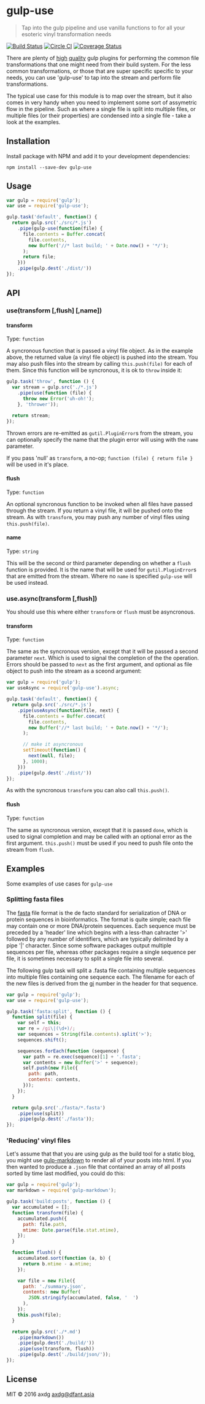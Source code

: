 # gulp-use

> Tap into the gulp pipeline and use vanilla functions to for all your esoteric vinyl transformation needs

[![Build Status](https://travis-ci.org/axdg/gulp-use.svg?branch=master)](https://travis-ci.org/axdg/gulp-use) [![Circle CI](https://circleci.com/gh/axdg/gulp-use/tree/master.svg?style=shield)](https://circleci.com/gh/axdg/gulp-use/tree/master) [![Coverage Status](https://coveralls.io/repos/github/axdg/gulp-use/badge.svg?branch=master)](https://coveralls.io/github/axdg/gulp-use?branch=master)

There are plenty of [high](https://github.com/search?q=%40sindresorhus+gulp-) [quality](https://github.com/search?utf8=%E2%9C%93&q=%40contra+gulp-&type=Repositories&ref=searchresults) gulp plugins for performing the common file transformations that one might need from their build system. For the less common transformations, or those that are super specific specific to your needs, you can use 'gulp-use' to tap into the stream and perform file transformations. 

The typical use case for this module is to map over the stream, but it also comes in very handy when you need to implement some sort of assymetric flow in the pipeline. Such as where a single file is split into multiple files, or multiple files (or their properties) are condensed into a single file - take a look at the examples.

## Installation

Install package with NPM and add it to your development dependencies:

`npm install --save-dev gulp-use`

## Usage

```js
var gulp = require('gulp');
var use = require('gulp-use');

gulp.task('default', function() {
  return gulp.src('./src/*.js')
    .pipe(gulp-use(function(file) {
      file.contents = Buffer.concat(
        file.contents, 
        new Buffer('//* last build; ' + Date.now() + '*/');
      );
      return file;
    }))
    .pipe(gulp.dest('./dist/'))
});

```

## API

### use(transform [,flush] [,name])

#### transform

Type: `function`

A syncronous function that is passed a vinyl file object. As in the example above, the returned value (a vinyl file object) is pushed into the stream. You may also push files into the stream by calling `this.push(file)` for each of them. Since this function will be syncronous, it is ok to `throw` inside it:

```js
gulp.task('throw', function () {
  var stream = gulp.src('./*.js')
    .pipe(use(function (file) {
      throw new Error('uh-oh!');
    }, 'thrower'));

  return stream;
});
```

Thrown errors are re-emitted as `gutil.PluginError`s from the stream, you can optionally specify the name that the plugin error will using with the `name` parameter.

If you pass 'null' as `transform`, a no-op; `function (file) { return file }` will be used in it's place.

#### flush

Type: `function`

An optional syncronous function to be invoked when all files have passed through the stream. If you return a vinyl file, it will be pushed onto the stream. As with `transform`, you may push any number of vinyl files using `this.push(file)`.

#### name

Type: `string`

This will be the second or third parameter depending on whether a `flush` function is provided. It is the name that will be used for `gutil.PluginError`s that are emitted from the stream. Where no `name` is specified `gulp-use` will be used instead.

### use.async(transform [,flush])

You should use this where either `transform` or `flush` must be asyncronous.

#### transform

Type: `function`

The same as the syncronous version, except that it will be passed a second parameter `next`. Which is used to signal the completion of the the operation. Errors should be passed to `next` as the first argument, and optional as file object to push into the stream as a sceond argument:

```js
var gulp = require('gulp');
var useAsync = require('gulp-use').async;

gulp.task('default', function() {
  return gulp.src('./src/*.js')
    .pipe(useAsync(function(file, next) {
      file.contents = Buffer.concat(
        file.contents, 
        new Buffer('//* last build; ' + Date.now() + '*/');
      );

      // make it asyncronous
      setTimeout(function() {
        next(null, file);
      }, 1000);
    }))
    .pipe(gulp.dest('./dist/'))
});
```

As with the syncronous `transform` you can also call `this.push()`.

#### flush

Type: `function`

The same as syncronous version, except that it is passed `done`, which is used to signal completion and may be called with an optional error as the first argument. `this.push()` must be used if you need to push file onto the stream from `flush`.

## Examples

Some examples of use cases for `gulp-use`

### Splitting fasta files

The [fasta](https://en.wikipedia.org/wiki/FASTA_format) file format is the de facto standard for serialization of DNA or protein sequences in bioinformatics. The format is quite simple; each file may contain one or more DNA/protein sequences. Each sequence must be preceded by a 'header' line which begins with a less-than cahracter '>' followed by any number of identifiers, which are typically delimited by a pipe '|' character. Since some software packages output multiple sequences per file, whereas other packages require a single sequence per file, it is sometimes necessary to split a single file into several.

The following gulp task will split a .fasta file containing multiple sequences into multiple files containing one sequence each. The filename for each of the new files is derived from the [gi](http://www.ncbi.nlm.nih.gov/Sitemap/sequenceIDs.html) number in the header for that sequence.

```js
var gulp = require('gulp');
var use = require('gulp-use');

gulp.task('fasta:split', function () {
  function split(file) {
    var self = this;
    var re = /gi\|(\d+)/;
    var sequences = String(file.contents).split('>');
    sequences.shift();

    sequences.forEach(function (sequence) {
      var path = re.exec(sequence)[1] + '.fasta';
      var contents = new Buffer('>' + sequence);
      self.push(new File({
        path: path,
        contents: contents,
      }));
    });
  }

  return gulp.src('./fasta/*.fasta')
    .pipe(use(split))
    .pipe(gulp.dest('./fasta'));
});
```

### 'Reducing' vinyl files

Let's assume that that you are using gulp as the build tool for a static blog, you might use [gulp-markdown](https://github.com/sindresorhus/gulp-markdown) to render all of your posts into html. If you then wanted to produce a `.json` file that contained an array of all
posts sorted by time last modified, you could do this:

```js
var gulp = require('gulp');
var markdown = require('gulp-markdown');

gulp.task('build:posts', function () {
  var accumulated = [];
  function transform(file) {
    accumulated.push({
      path: file.path,
      mtime: Date.parse(file.stat.mtime),
    });
  }

  function flush() {
    accumulated.sort(function (a, b) {
      return b.mtime - a.mtime;
    });

    var file = new File({
      path: './summary.json',
      contents: new Buffer(
        JSON.stringify(accumulated, false, '  ')
      ),
    });
    this.push(file);
  }

  return gulp.src('./*.md')
    .pipe(markdown())
    .pipe(gulp.dest('./build/'))
    .pipe(use(transform, flush))
    .pipe(gulp.dest('./build/json/'));
});
```
## License

MIT © 2016 axdg <axdg@dfant.asia>
